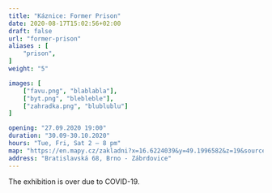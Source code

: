 ```yaml
---
title: "Káznice: Former Prison"
date: 2020-08-17T15:02:56+02:00
draft: false
url: "former-prison"
aliases : [
    "prison",
]
weight: "5"

images: [
    ["favu.png", "blablabla"],
    ["byt.png", "blebleble"],
    ["zahradka.png", "blublublu"]
]

opening: "27.09.2020 19:00"
duration: "30.09-30.10.2020"
hours: "Tue, Fri, Sat 2 – 8 pm"
map: "https://en.mapy.cz/zakladni?x=16.6224039&y=49.1996582&z=19&source=coor&id=16.622497767502523%2C49.19984485069221"
address: "Bratislavská 68, Brno - Zábrdovice"
---
```


The exhibition is over due to COVID-19.
